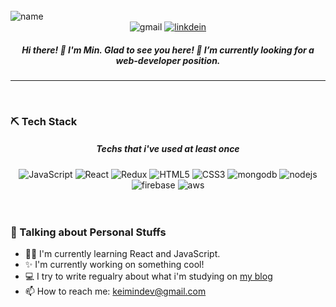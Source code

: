 <br/>
<img src="https://user-images.githubusercontent.com/65863834/137170306-9e5ea668-a5ad-4c3f-b257-ec05118f7257.jpg"  alt="name"/>
<br/>
<div align="center">
<img alt="gmail" src ="https://img.shields.io/badge/Gmail-d14836?style=flat-square&logo=Gmail&logoColor=white&link=mailto:keimindev@gmail.com"/>
<a href="https://www.linkedin.com/in/keira-min00/"><img alt="linkdein" src ="https://img.shields.io/badge/Linkedin-%230077b5.svg?style=flat-square&logo=linkedin&logoColor=white&link=https://www.linkedin.com/in/keira-min00/"/></a>
</div>


<h5 align="center">
Hi there! 👋 I'm Min. Glad to see you here! 🌱 I’m currently looking for a web-developer position.
</h5>
<hr/>
<br/>

### ⛏ Tech Stack 
<h5 align="center">Techs that i've used at least once</h5>
<div align="center">
<img alt="JavaScript" src ="https://img.shields.io/badge/-JavaScript-f7df1e.svg?&style=for-the-badge&logo=Javascript&logoColor=white"/>
<img alt="React" src ="https://img.shields.io/badge/-React-61DAFB?logo=react&logoColor=white&style=for-the-badge"/>
<img alt="Redux" src ="https://img.shields.io/badge/-Redux-764abc?logo=redux&logoColor=white&style=for-the-badge"/>
<img alt="HTML5" src ="https://img.shields.io/badge/-HTML5-E34F26?logo=html5&logoColor=white&style=for-the-badge"/>
<img alt="CSS3" src ="https://img.shields.io/badge/-CSS-1572B6?logo=css3&logoColor=white&style=for-the-badge"/>
<img alt="mongodb" src ="https://img.shields.io/badge/-MongoDB-47A248?logo=mongoDB&logoColor=white&style=for-the-badge"/>
<img alt="nodejs" src ="https://img.shields.io/badge/-Node.js-339933?logo=node.js&logoColor=white&style=for-the-badge"/>
<img alt="firebase" src ="https://img.shields.io/badge/-Firebase-FFCA28?logo=firebase&logoColor=white&style=for-the-badge"/>
<img alt="aws" src="https://img.shields.io/badge/-Amazon-232F3E?logo=Amazon&logoColor=white&style=for-the-badge"/>
</div>
<br/>
<br/>

### 👄 Talking about Personal Stuffs
- 👩🏻 I'm currently learning React and JavaScript.
- ✨ I'm currently working on something cool!
- 💻 I try to write regualry about what i'm studying on [my blog](https://mindevlog.tistory.com/)
- 📫 How to reach me: keimindev@gmail.com

<br/>
<br/>
